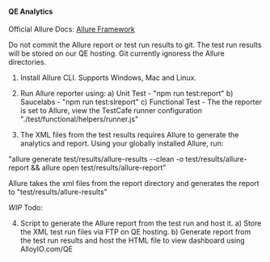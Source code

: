 #### QE Analytics

Official Allure Docs: [Allure Framework](https://docs.qameta.io/allure/) 

Do not commit the Allure report or test run results to git. The test run results will be stored on our QE hosting. Git currently ignoress the Allure directories. 

1) Install Allure CLI. Supports Windows, Mac and Linux.

2) Run Allure reporter using:
a) Unit Test - "npm run test:report"
b) Saucelabs - "npm run test:slreport"
c) Functional Test - The the reporter is set to Allure, view the TestCafe runner configuration "./test/functional/helpers/runner.js"

3) The XML files from the test results requires Allure to generate the analytics and report. Using your globally installed Allure, run: 

"allure generate test/results/allure-results --clean -o test/results/allure-report && allure open test/results/allure-report"

Allure takes the xml files from the report directory and generates the report to "test/results/allure-results"

*WIP* Todo: 

4) Script to generate the Allure report from the test run and host it. 
a) Store the XML test run files via FTP on QE hosting. 
b) Generate report from the test run results and host the HTML file to view dashboard using AlloyIO.com/QE